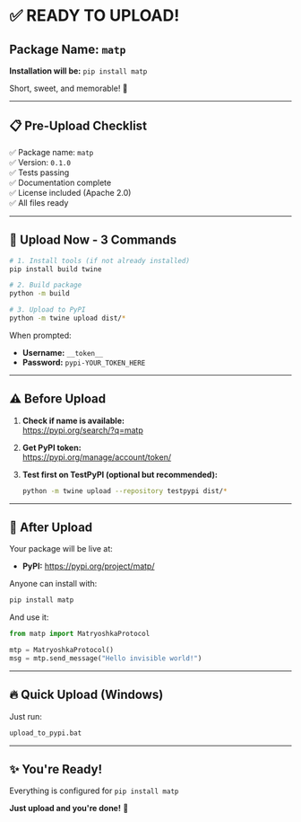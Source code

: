 # ✅ READY TO UPLOAD!

## Package Name: `matp`

**Installation will be:** `pip install matp`

Short, sweet, and memorable! 🚀

---

## 📋 Pre-Upload Checklist

✅ Package name: `matp`  
✅ Version: `0.1.0`  
✅ Tests passing  
✅ Documentation complete  
✅ License included (Apache 2.0)  
✅ All files ready  

---

## 🚀 Upload Now - 3 Commands

```bash
# 1. Install tools (if not already installed)
pip install build twine

# 2. Build package
python -m build

# 3. Upload to PyPI
python -m twine upload dist/*
```

When prompted:
- **Username:** `__token__`
- **Password:** `pypi-YOUR_TOKEN_HERE`

---

## ⚠️ Before Upload

1. **Check if name is available:**  
   https://pypi.org/search/?q=matp

2. **Get PyPI token:**  
   https://pypi.org/manage/account/token/

3. **Test first on TestPyPI (optional but recommended):**
   ```bash
   python -m twine upload --repository testpypi dist/*
   ```

---

## 🎯 After Upload

Your package will be live at:
- **PyPI:** https://pypi.org/project/matp/

Anyone can install with:
```bash
pip install matp
```

And use it:
```python
from matp import MatryoshkaProtocol

mtp = MatryoshkaProtocol()
msg = mtp.send_message("Hello invisible world!")
```

---

## 🔥 Quick Upload (Windows)

Just run:
```bash
upload_to_pypi.bat
```

---

## ✨ You're Ready!

Everything is configured for `pip install matp`

**Just upload and you're done!** 🎉